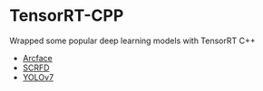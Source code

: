 # TensorRT-CPP
Wrapped some popular deep learning models with TensorRT C++
- [Arcface](Arcface)
- [SCRFD](SCRFD)
- [YOLOv7](YOLOv7)
